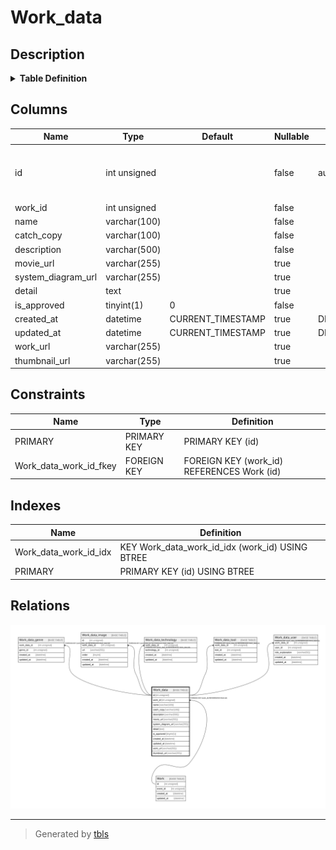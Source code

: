 # Work_data

## Description

<details>
<summary><strong>Table Definition</strong></summary>

```sql
CREATE TABLE `Work_data` (
  `id` int unsigned NOT NULL AUTO_INCREMENT,
  `work_id` int unsigned NOT NULL,
  `name` varchar(100) COLLATE utf8mb4_unicode_ci NOT NULL,
  `catch_copy` varchar(100) COLLATE utf8mb4_unicode_ci NOT NULL,
  `description` varchar(500) COLLATE utf8mb4_unicode_ci NOT NULL,
  `movie_url` varchar(255) COLLATE utf8mb4_unicode_ci DEFAULT NULL,
  `system_diagram_url` varchar(255) COLLATE utf8mb4_unicode_ci DEFAULT NULL,
  `detail` text COLLATE utf8mb4_unicode_ci,
  `is_approved` tinyint(1) NOT NULL DEFAULT '0',
  `created_at` datetime DEFAULT CURRENT_TIMESTAMP,
  `updated_at` datetime DEFAULT CURRENT_TIMESTAMP,
  `work_url` varchar(255) COLLATE utf8mb4_unicode_ci DEFAULT NULL,
  `thumbnail_url` varchar(255) COLLATE utf8mb4_unicode_ci DEFAULT NULL,
  PRIMARY KEY (`id`),
  KEY `Work_data_work_id_idx` (`work_id`),
  CONSTRAINT `Work_data_work_id_fkey` FOREIGN KEY (`work_id`) REFERENCES `Work` (`id`) ON DELETE RESTRICT ON UPDATE CASCADE
) ENGINE=InnoDB AUTO_INCREMENT=[Redacted by tbls] DEFAULT CHARSET=utf8mb4 COLLATE=utf8mb4_unicode_ci
```

</details>

## Columns

| Name | Type | Default | Nullable | Extra Definition | Children | Parents | Comment |
| ---- | ---- | ------- | -------- | ---------------- | -------- | ------- | ------- |
| id | int unsigned |  | false | auto_increment | [Work_data_genre](Work_data_genre.md) [Work_data_image](Work_data_image.md) [Work_data_technology](Work_data_technology.md) [Work_data_tool](Work_data_tool.md) [Work_data_user](Work_data_user.md) |  |  |
| work_id | int unsigned |  | false |  |  | [Work](Work.md) |  |
| name | varchar(100) |  | false |  |  |  |  |
| catch_copy | varchar(100) |  | false |  |  |  |  |
| description | varchar(500) |  | false |  |  |  |  |
| movie_url | varchar(255) |  | true |  |  |  |  |
| system_diagram_url | varchar(255) |  | true |  |  |  |  |
| detail | text |  | true |  |  |  |  |
| is_approved | tinyint(1) | 0 | false |  |  |  |  |
| created_at | datetime | CURRENT_TIMESTAMP | true | DEFAULT_GENERATED |  |  |  |
| updated_at | datetime | CURRENT_TIMESTAMP | true | DEFAULT_GENERATED |  |  |  |
| work_url | varchar(255) |  | true |  |  |  |  |
| thumbnail_url | varchar(255) |  | true |  |  |  |  |

## Constraints

| Name | Type | Definition |
| ---- | ---- | ---------- |
| PRIMARY | PRIMARY KEY | PRIMARY KEY (id) |
| Work_data_work_id_fkey | FOREIGN KEY | FOREIGN KEY (work_id) REFERENCES Work (id) |

## Indexes

| Name | Definition |
| ---- | ---------- |
| Work_data_work_id_idx | KEY Work_data_work_id_idx (work_id) USING BTREE |
| PRIMARY | PRIMARY KEY (id) USING BTREE |

## Relations

![er](Work_data.svg)

---

> Generated by [tbls](https://github.com/k1LoW/tbls)
